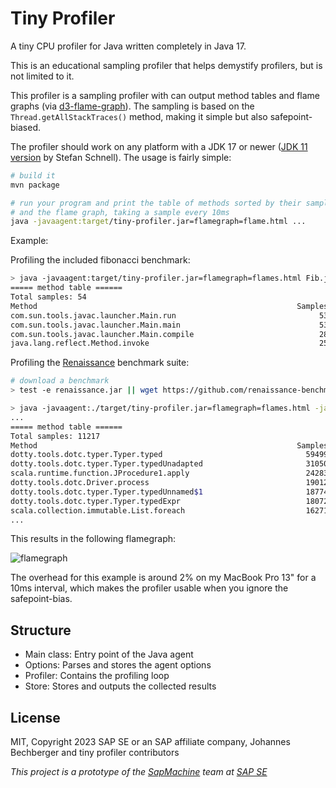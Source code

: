 Tiny Profiler
=============

A tiny CPU profiler for Java written completely in Java 17.

This is an educational sampling profiler that helps demystify profilers, but is not limited to it.
 
This profiler is a sampling profiler with can output method tables and 
flame graphs (via [d3-flame-graph](https://github.com/spiermar/d3-flame-graph)).
The sampling is based on the `Thread.getAllStackTraces()` method, making it simple but also safepoint-biased.

The profiler should work on any platform with a JDK 17 or newer ([JDK 11 version](https://github.com/StSchnell/tiny-profiler) by Stefan Schnell). The usage is fairly simple:

```sh
# build it
mvn package

# run your program and print the table of methods sorted by their sample count
# and the flame graph, taking a sample every 10ms
java -javaagent:target/tiny-profiler.jar=flamegraph=flame.html ...
```

Example:

Profiling the included fibonacci benchmark:

```sh
> java -javaagent:target/tiny-profiler.jar=flamegraph=flames.html Fib.java 40
===== method table ======
Total samples: 54
Method                                                          Samples Percentage     On top Percentage
com.sun.tools.javac.launcher.Main.run                                53      98,15          0       0,00
com.sun.tools.javac.launcher.Main.main                               53      98,15          0       0,00
com.sun.tools.javac.launcher.Main.compile                            28      51,85          0       0,00
java.lang.reflect.Method.invoke                                      25      46,30          0       0,00
```

Profiling the [Renaissance](https://renaissance.dev) benchmark suite:

```sh
# download a benchmark
> test -e renaissance.jar || wget https://github.com/renaissance-benchmarks/renaissance/releases/download/v0.14.2/renaissance-gpl-0.14.2.jar -O renaissance.jar

> java -javaagent:./target/tiny-profiler.jar=flamegraph=flames.html -jar renaissance.jar dotty
...
===== method table ======
Total samples: 11217
Method                                                          Samples Percentage     On top Percentage
dotty.tools.dotc.typer.Typer.typed                                59499     530.44          2       0.02
dotty.tools.dotc.typer.Typer.typedUnadapted                       31050     276.81          7       0.06
scala.runtime.function.JProcedure1.apply                          24283     216.48         13       0.12
dotty.tools.dotc.Driver.process                                   19012     169.49          0       0.00
dotty.tools.dotc.typer.Typer.typedUnnamed$1                       18774     167.37          7       0.06
dotty.tools.dotc.typer.Typer.typedExpr                            18072     161.11          0       0.00
scala.collection.immutable.List.foreach                           16271     145.06          3       0.03
...
```
This results in the following flamegraph:

![flamegraph](img/flame.png)

The overhead for this example is around 2% on my MacBook Pro 13" for a 10ms interval, which makes the profiler usable
when you ignore the safepoint-bias.

Structure
---------
- Main class: Entry point of the Java agent
- Options: Parses and stores the agent options
- Profiler: Contains the profiling loop
- Store: Stores and outputs the collected results

License
-------
MIT, Copyright 2023 SAP SE or an SAP affiliate company, Johannes Bechberger
and tiny profiler contributors


*This project is a prototype of the [SapMachine](https://sapmachine.io) team
at [SAP SE](https://sap.com)*
